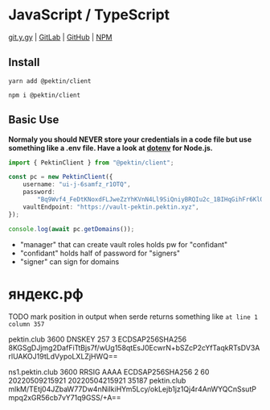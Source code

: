 # JavaScript / TypeScript

[git.y.gy](https://git.y.gy/pektin/pektin-js-client) | [GitLab](https://gitlab.com/pektin/pektin-js-client) | [GitHub](https://github.com/pektin-dns/pektin-js-client) | [NPM](https://www.npmjs.com/package/@pektin/client)

## Install

```shell
yarn add @pektin/client
```

```shell
npm i @pektin/client
```

## Basic Use

**Normaly you should NEVER store your credentials in a code file but use something like a .env file. Have a look at [dotenv](https://www.npmjs.com/package/dotenv) for Node.js.**

```ts
import { PektinClient } from "@pektin/client";

const pc = new PektinClient({
    username: "ui-j-6samfz_r1OTQ",
    password:
        "Bq9Wvf4_FeDtKNoxdFLJweZzYhKVnN4Ll9SiQniyBRQIu2c_1BIHqGihFr6KlQproTrMndkSA50aUQY_HS8VRJNWBdveGAeoWWwcGrECPBwgIygDbKUjeXHaGE2FOvXeWTmbHg",
    vaultEndpoint: "https://vault-pektin.pektin.xyz",
});

console.log(await pc.getDomains());
```

-   "manager" that can create vault roles holds pw for "confidant"
-   "confidant" holds half of password for "signers"
-   "signer" can sign for domains

# яндекс.рф

TODO mark position in output when serde returns something like `at line 1 column 357`

pektin.club 3600 DNSKEY 257 3 ECDSAP256SHA256 8KGSgDJjmg2DafFiTtBjs7f/wUg158qtEsJ0EcwrN+bSZcP2cYfTaqkRTsDV3ArlUAKOJ19tLdVypoLXLZjHWQ==

ns1.pektin.club 3600 RRSIG AAAA ECDSAP256SHA256 2 60 20220509215921 20220504215921 35187 pektin.club mlkM/TEtj04JZbaW77Dw4nNiIkiHYm5Lcy/okLejb1jz1Qj4r4AnWYQCnSsutPmpq2xGR56cb7vY71q9GSS/+A==
